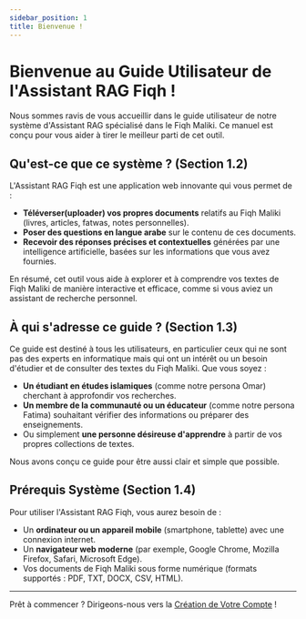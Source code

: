 ```yaml
---
sidebar_position: 1
title: Bienvenue !
---
```


# Bienvenue au Guide Utilisateur de l'Assistant RAG Fiqh !

Nous sommes ravis de vous accueillir dans le guide utilisateur de notre système d'Assistant RAG spécialisé dans le Fiqh Maliki. Ce manuel est conçu pour vous aider à tirer le meilleur parti de cet outil.

## Qu'est-ce que ce système ? (Section 1.2)

L'Assistant RAG Fiqh est une application web innovante qui vous permet de :
* **Téléverser(uploader) vos propres documents** relatifs au Fiqh Maliki (livres, articles, fatwas, notes personnelles).
* **Poser des questions en langue arabe** sur le contenu de ces documents.
* **Recevoir des réponses précises et contextuelles** générées par une intelligence artificielle, basées sur les informations que vous avez fournies.

En résumé, cet outil vous aide à explorer et à comprendre vos textes de Fiqh Maliki de manière interactive et efficace, comme si vous aviez un assistant de recherche personnel.

## À qui s'adresse ce guide ? (Section 1.3)

Ce guide est destiné à tous les utilisateurs, en particulier ceux qui ne sont pas des experts en informatique mais qui ont un intérêt ou un besoin d'étudier et de consulter des textes du Fiqh Maliki. Que vous soyez :

* **Un étudiant en études islamiques** (comme notre persona Omar) cherchant à approfondir vos recherches.
* **Un membre de la communauté ou un éducateur** (comme notre persona Fatima) souhaitant vérifier des informations ou préparer des enseignements.
* Ou simplement **une personne désireuse d'apprendre** à partir de vos propres collections de textes.

Nous avons conçu ce guide pour être aussi clair et simple que possible.

## Prérequis Système (Section 1.4)

Pour utiliser l'Assistant RAG Fiqh, vous aurez besoin de :
* Un **ordinateur ou un appareil mobile** (smartphone, tablette) avec une connexion internet.
* Un **navigateur web moderne** (par exemple, Google Chrome, Mozilla Firefox, Safari, Microsoft Edge).
* Vos documents de Fiqh Maliki sous forme numérique (formats supportés : PDF, TXT, DOCX, CSV, HTML).

---

Prêt à commencer ? Dirigeons-nous vers la [Création de Votre Compte](../getting-started/creating-account.md) !